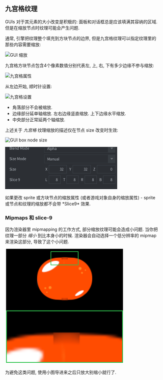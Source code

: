 ## 九宫格纹理

GUIs 对于其元素的大小改变是积极的: 面板和对话框总是应该填满其容纳的区域. 但是在缩放节点时纹理可能会产生问题.

通常, 引擎把纹理整个填充到方块节点的边界, 但是九宫格纹理可以指定纹理里的那些内容需要缩放:

![GUI 缩放](../images/gui-box/scaling.png)

九宫格方块节点包含4个像素数值分别代表左, 上, 右, 下有多少边缘不参与缩放:

![九宫格属性](../images/gui-box/slice9_properties.png)

从左边开始, 顺时针设置:

![九宫格设置](../images/gui-box/slice9.png)

- 角落部分不会被缩放.
- 边缘部分延单轴缩放. 左右边缘竖直缩放. 上下边缘水平缩放.
- 中央部分正常延两个轴缩放.

上述关于 *九宫格* 纹理缩放的描述仅在节点 size 改变时生效:

![GUI box node size](../images/gui-box/slice9_size.png)

![Sprite size](/shared/images/sprite_slice9_size.png)

<div class='important' markdown='1'>
如果更改 sprite 或方块节点的缩放属性 (或者游戏对象自身的缩放属性) - sprite 或节点和纹理的缩放都不会带 *Slice9* 效果.
</div>


### Mipmaps 和 slice-9
因为渲染器里 mipmapping 的工作方式, 部分缩放纹理可能会造成小问题. 当你把纹理一部分 _缩小_ 到比本身小的时候. 渲染器会自动选择一个低分辨率的 mipmap 来渲染这部分, 导致了这个小问题.

![Slice 9 mipmapping](/shared/images/gui_slice9_mipmap.png)

为避免这类问题, 使用小图导进来之后只放大别缩小就行了.
